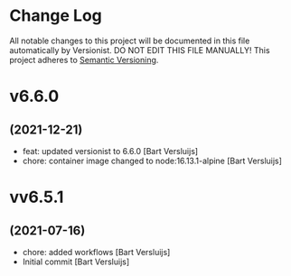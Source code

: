# Change Log

All notable changes to this project will be documented in this file
automatically by Versionist. DO NOT EDIT THIS FILE MANUALLY!
This project adheres to [Semantic Versioning](http://semver.org/).

# v6.6.0
## (2021-12-21)

* feat: updated versionist to 6.6.0 [Bart Versluijs]
* chore: container image changed to node:16.13.1-alpine [Bart Versluijs]

# vv6.5.1
## (2021-07-16)

* chore: added workflows [Bart Versluijs]
* Initial commit [Bart Versluijs]
